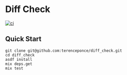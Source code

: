 # Diff Check

[![ci](https://github.com/terenceponce/diff_check/actions/workflows/ci.yml/badge.svg)](https://github.com/terenceponce/diff_check/actions/workflows/ci.yml)

## Quick Start

```
git clone git@github.com:terenceponce/diff_check.git
cd diff_check
asdf install
mix deps.get
mix test
```
